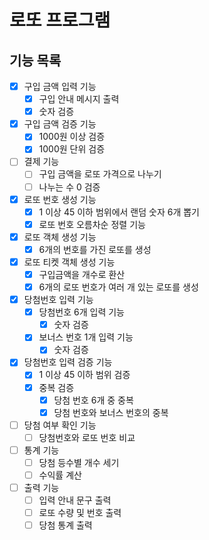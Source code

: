 # 로또 프로그램

## 기능 목록

- [x] 구입 금액 입력 기능
    - [x] 구입 안내 메시지 출력
    - [x] 숫자 검증

- [x] 구입 금액 검증 기능
    - [x] 1000원 이상 검증
    - [x] 1000원 단위 검증

- [ ] 결제 기능
    - [ ] 구입 금액을 로또 가격으로 나누기
    - [ ] 나누는 수 0 검증

- [x] 로또 번호 생성 기능
    - [x] 1 이상 45 이하 범위에서 랜덤 숫자 6개 뽑기
    - [x] 로또 번호 오름차순 정렬 기능

- [x] 로또 객체 생성 기능
    - [x] 6개의 번호를 가진 로또를 생성

- [x] 로또 티켓 객체 생성 기능
    - [x] 구입금액을 개수로 환산
    - [x] 6개의 로또 번호가 여러 개 있는 로또를 생성

- [x] 당첨번호 입력 기능
    - [x] 당첨번호 6개 입력 기능
        - [x] 숫자 검증
    - [x] 보너스 번호 1개 입력 기능
        - [x] 숫자 검증

- [x] 당첨번호 입력 검증 기능
    - [x] 1 이상 45 이하 범위 검증
    - [x] 중복 검증
        - [x] 당첨 번호 6개 중 중복
        - [x] 당첨 번호와 보너스 번호의 중복

- [ ] 당첨 여부 확인 기능
    - [ ] 당첨번호와 로또 번호 비교

- [ ] 통계 기능
    - [ ] 당첨 등수별 개수 세기
    - [ ] 수익률 계산

- [ ] 출력 기능
    - [ ] 입력 안내 문구 출력
    - [ ] 로또 수량 및 번호 출력
    - [ ] 당첨 통계 출력
